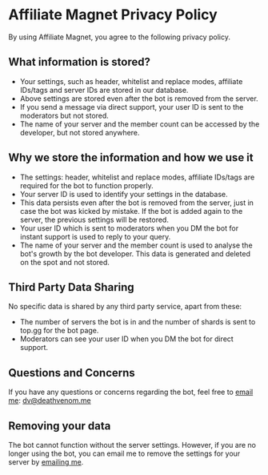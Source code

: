 # Affiliate Magnet Privacy Policy

By using Affiliate Magnet, you agree to the following privacy policy.

## What information is stored?

- Your settings, such as header, whitelist and replace modes, affiliate IDs/tags and server IDs are stored in our database.
- Above settings are stored even after the bot is removed from the server.
- If you send a message via direct support, your user ID is sent to the moderators but not stored.
- The name of your server and the member count can be accessed by the developer, but not stored anywhere.

## Why we store the information and how we use it

- The settings: header, whitelist and replace modes, affiliate IDs/tags are required for the bot to
function properly.
- Your server ID is used to identify your settings in the database.
- This data persists even after the bot is removed from the server, just in case the bot was kicked by mistake.
If the bot is added again to the server, the previous settings will be restored.
- Your user ID which is sent to moderators when you DM the bot for instant support is used to reply to your query.
- The name of your server and the member count is used to analyse the bot's growth by the bot developer. This data 
is generated and deleted on the spot and not stored.

## Third Party Data Sharing

No specific data is shared by any third party service, apart from these:

- The number of servers the bot is in and the number of shards is sent to top.gg for the bot page.
- Moderators can see your user ID when you DM the bot for direct support.

## Questions and Concerns

If you have any questions or concerns regarding the bot, feel free to
[email me](mailto:dv@deathvenom.me): dv@deathvenom.me

## Removing your data

The bot cannot function without the server settings. However, if you are no longer using the bot,
you can email me to remove the settings for your server by [emailing me](mailto:dv@deathvenom.me).